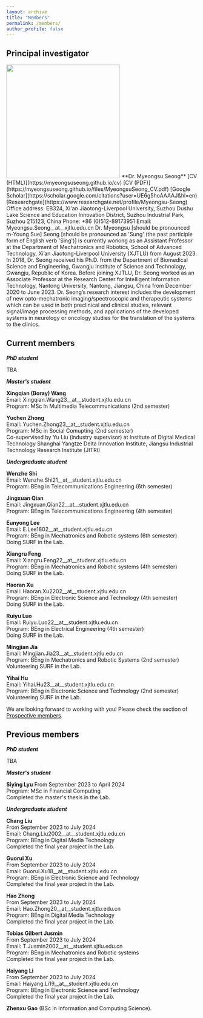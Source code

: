 ```yaml
---
layout: archive
title: "Members"
permalink: /members/
author_profile: false
---
```


## Principal investigator   
<img src="https://myeongsuseong.github.io/images/myeongsu_seong.png" width="300" height="300">   
**Dr. Myeongsu Seong**    
[CV (HTML)](https://myeongsuseong.github.io/cv) [CV (PDF)](https://myeongsuseong.github.io/files/MyeongsuSeong_CV.pdf) [Google Scholar](https://scholar.google.com/citations?user=UE6g5hoAAAAJ&hl=en) [Researchgate](https://www.researchgate.net/profile/Myeongsu-Seong)  
Office address: EB324, Xi'an Jiaotong-Liverpool University, Suzhou Dushu Lake Science and Education Innovation District, Suzhou Industrial Park, Suzhou 215123, China     
Phone: +86 (0)512-89173951
Email: Myeongsu.Seong__at__xjtlu.edu.cn          
Dr. Myeongsu [should be pronounced m-Young Sue] Seong [should be pronounced as 'Sung' (the past participle form of English verb 'Sing')] is currently working as an Assistant Professor at the Department of Mechatronics and Robotics, School of Advanced Technology, Xi’an Jiaotong-Liverpool University (XJTLU) from August 2023. In 2018, Dr. Seong received his Ph.D. from the Department of Biomedical Science and Engineering, Gwangju Institute of Science and Technology, Gwangju, Republic of Korea. Before joining XJTLU, Dr. Seong worked as an Associate Professor at the Research Center for Intelligent Information Technology, Nantong University, Nantong, Jiangsu, China from December 2020 to June 2023. Dr. Seong’s research interest includes the development of new opto-mechatronic imaging/spectroscopic and therapeutic systems which can be used in both preclinical and clinical studies, relevant signal/image processing methods, and applications of the developed systems in neurology or oncology studies for the translation of the systems to the clinics.

## Current members

***PhD student***   

TBA   


***Master's student***     

**Xingqian (Boray) Wang**   
Email: Xingqian.Wang23__at__student.xjtlu.edu.cn  
Program: MSc in Multimedia Telecommunications (2nd semester)   

**Yuchen Zhong**   
Email: Yuchen.Zhong23__at__student.xjtlu.edu.cn  
Program: MSc in Social Comupting (2nd semester)   
Co-supervised by Yu Liu (industry supervisor) at Institute of Digital Medical Technology Shanghai Yangtze Delta Innovation Institute, Jiangsu Industrial Technology Research Institute (JITRI)


***Undergraduate student***   

**Wenzhe Shi**      
Email: Wenzhe.Shi21__at__student.xjtlu.edu.cn  
Program: BEng in Telecommunications Engineering (6th semester)   

**Jingxuan Qian**      
Email: Jingxuan.Qian22__at__student.xjtlu.edu.cn  
Program: BEng in Telecommunications Engineering (4th semester)

**Eunyong Lee**   
Email: E.Lee1802__at__student.xjtlu.edu.cn   
Program: BEng in Mechatronics and Robotic systems (6th semester)      
Doing SURF in the Lab.   

**Xiangru Feng**   
Email: Xiangru.Feng22__at__student.xjtlu.edu.cn   
Program: BEng in Mechatronics and Robotic systems (4th semester)   
Doing SURF in the Lab.   

**Haoran Xu**   
Email: Haoran.Xu2202__at__student.xjtlu.edu.cn   
Program: BEng in Electronic Science and Technology (4th semester)      
Doing SURF in the Lab.   

**Ruiyu Luo**   
Email: Ruiyu.Luo22__at__student.xjtlu.edu.cn   
Program: BEng in Electrical Engineering (4th semester)      
Doing SURF in the Lab.    

**Mingjian Jia**   
Email: Mingjian.Jia23__at__student.xjtlu.edu.cn   
Program: BEng in Mechatronics and Robotic Systems (2nd semester)      
Volunteering SURF in the Lab.   

**Yihai Hu**   
Email: Yihai.Hu23__at__student.xjtlu.edu.cn   
Program: BEng in Electronic Science and Technology (2nd semester)      
Volunteering SURF in the Lab.

We are looking forward to working with you! Please check the section of [Prospective members](https://myeongsuseong.github.io/prospective_members/).


Previous members
------
***PhD student***   

TBA   

***Master's student***   

**Siying Lyu**
From September 2023 to April 2024   
Program: MSc in Financial Computing   
Completed the master's thesis in the Lab.   

***Undergraduate student***   

**Chang Liu**   
From September 2023 to July 2024  
Email: Chang.Liu2002__at__student.xjtlu.edu.cn  
Program: BEng in Digital Media Technology     
Completed the final year project in the Lab.   

**Guorui Xu**   
From September 2023 to July 2024         
Email: Guorui.Xu18__at__student.xjtlu.edu.cn  
Program: BEng in Electronic Science and Technology   
Completed the final year project in the Lab.   

**Hao Zhong**   
From September 2023 to July 2024              
Email: Hao.Zhong20__at__student.xjtlu.edu.cn  
Program: BEng in Digital Media Technology      
Completed the final year project in the Lab.   

**Tobias Gilbert Jusmin**   
From September 2023 to July 2024             
Email: T.Jusmin2002__at__student.xjtlu.edu.cn  
Program: BEng in Mechatronics and Robotic systems    
Completed the final year project in the Lab.   

**Haiyang Li**   
From September 2023 to July 2024            
Email: Haiyang.Li19__at__student.xjtlu.edu.cn  
Program: BEng in Electronic Science and Technology     
Completed the final year project in the Lab.       

**Zhenxu Gao** (BSc in Information and Computing Science).   
